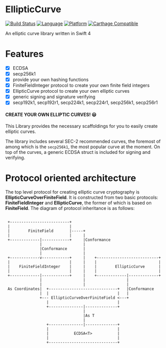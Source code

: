# EllipticCurve

[![Build Status](https://travis-ci.org/mryu87/EllipticCurve.svg?branch=master)](https://travis-ci.org/mryu87/EllipticCurve)
[![Language](https://img.shields.io/badge/swift-4-orange.svg)](https://swift.org)
[![Platform](https://img.shields.io/badge/platform-ios%20|%20macos-lightgrey.svg)](https://github.com/mryu87/EllipticCurve)
[![Carthage Compatible](https://img.shields.io/badge/Carthage-compatible-green.svg?style=flat)](https://github.com/Carthage/Carthage)


An elliptic curve library written in Swift 4

# Features

- [x] ECDSA
- [x] secp256k1
- [x] provide your own hashing functions
- [x] FiniteFieldInteger protocol to create your own finite field integers
- [x] EllipticCurve protocol to create your own elliptic curves
- [x] generic signing and signature verifying
- [x] secp192k1, secp192r1, secp224k1, secp224r1, secp256k1, secp256r1

#### CREATE YOUR OWN ELLIPTIC CURVES! :smiley:

This Library provides the necessary scaffoldings for you 
to easily create elliptic curves. 

The library includes several SEC-2 recommended curves,
the foremost of among which is the `secp256k1`, the most
popular curve at the moment. On top of the curves, a generic 
ECDSA struct is included for signing and verifying.

# Protocol oriented architecture 

The top level protocol for creating elliptic curve 
cryptography is **EllipticCurveOverFiniteField**. It is constructed from two basic protocols: **FiniteFieldInteger**
and **EllipticCurve**, the former of which is based on **FiniteField**. The diagram of protocol inheritance is as follows:

~~~~
                                                                    
 +--------------------------+                                       
 |                          |                                       
 |        FiniteField       |-----+                                 
 |                          |     |                                 
 +-------------|------------+     |Conformance                      
               |                  |                                 
               |Conformance       |                                 
               |                  |                                 
 +-------------v------------+     |    +---------------------------+
 |                          |     |    |                           |
 |    FiniteFieldInteger    |     |    |        EllipticCurve      |
 |                          |     |    |                           |
 +-------------|------------+     |    +-------------|-------------+
               |                  |                  |              
               |                  |                  |              
 As Coordinates|  +------------------------------+   |Conformance   
               |  |                              |   |              
               +--- EllipticCurveOverFiniteField <---+              
                  |                              |                  
                  +---------------|--------------+                  
                                  |                                 
                                  |As T                             
                                  |                                 
                  +---------------|--------------+                  
                  |                              |                  
                  |           ECDSA<T>           |                  
                  |                              |                  
                  +------------------------------+                                              
~~~~
